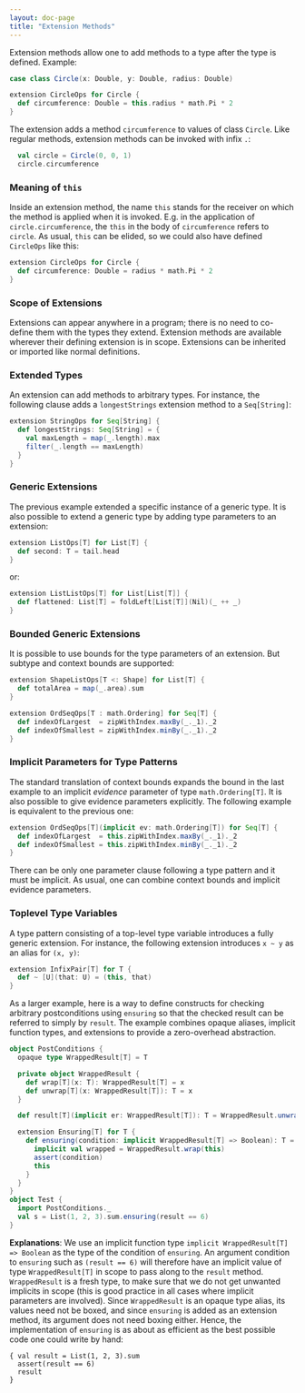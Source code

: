 ```yaml
---
layout: doc-page
title: "Extension Methods"
---
```


Extension methods allow one to add methods to a type after the type is defined. Example:

```scala
case class Circle(x: Double, y: Double, radius: Double)

extension CircleOps for Circle {
  def circumference: Double = this.radius * math.Pi * 2
}
```

The extension adds a method `circumference` to values of class `Circle`. Like regular methods, extension methods can be invoked with infix `.`:

```scala
  val circle = Circle(0, 0, 1)
  circle.circumference
```

### Meaning of `this`

Inside an extension method, the name `this` stands for the receiver on which the
method is applied when it is invoked. E.g. in the application of `circle.circumference`,
the `this` in the body of `circumference` refers to `circle`. As usual, `this` can be elided, so we could also have defined `CircleOps` like this:

```scala
extension CircleOps for Circle {
  def circumference: Double = radius * math.Pi * 2
}
```

### Scope of Extensions

Extensions can appear anywhere in a program; there is no need to co-define them with the types they extend. Extension methods are available wherever their defining extension is in scope.  Extensions can be inherited or imported like normal definitions.

### Extended Types

An extension can add methods to arbitrary types. For instance, the following
clause adds a `longestStrings` extension method to a `Seq[String]`:

```scala
extension StringOps for Seq[String] {
  def longestStrings: Seq[String] = {
    val maxLength = map(_.length).max
    filter(_.length == maxLength)
  }
}
```

### Generic Extensions

The previous example extended a specific instance of a generic type. It is also possible
to extend a generic type by adding type parameters to an extension:

```scala
extension ListOps[T] for List[T] {
  def second: T = tail.head
}
```

or:


```scala
extension ListListOps[T] for List[List[T]] {
  def flattened: List[T] = foldLeft[List[T]](Nil)(_ ++ _)
}
```

### Bounded Generic Extensions

It is possible to use bounds for the type parameters of an extension. But subtype and context bounds are supported:

```scala
extension ShapeListOps[T <: Shape] for List[T] {
  def totalArea = map(_.area).sum
}

extension OrdSeqOps[T : math.Ordering] for Seq[T] {
  def indexOfLargest  = zipWithIndex.maxBy(_._1)._2
  def indexOfSmallest = zipWithIndex.minBy(_._1)._2
}
```

### Implicit Parameters for Type Patterns

The standard translation of context bounds expands the bound in the last example to an implicit _evidence_ parameter of type `math.Ordering[T]`. It is also possible to give evidence parameters explicitly. The following example is equivalent to the previous one:

```scala
extension OrdSeqOps[T](implicit ev: math.Ordering[T]) for Seq[T] {
  def indexOfLargest  = this.zipWithIndex.maxBy(_._1)._2
  def indexOfSmallest = this.zipWithIndex.minBy(_._1)._2
}
```

There can be only one parameter clause following a type pattern and it must be implicit. As usual, one can combine context bounds and implicit evidence parameters.

### Toplevel Type Variables

A type pattern consisting of a top-level type variable introduces a fully generic extension. For instance, the following extension introduces `x ~ y` as an alias
for `(x, y)`:

```scala
extension InfixPair[T] for T {
  def ~ [U](that: U) = (this, that)
}
```

As a larger example, here is a way to define constructs for checking arbitrary postconditions using `ensuring` so that the checked result can be referred to simply by `result`. The example combines opaque aliases, implicit function types, and extensions to provide a zero-overhead abstraction.

```scala
object PostConditions {
  opaque type WrappedResult[T] = T

  private object WrappedResult {
    def wrap[T](x: T): WrappedResult[T] = x
    def unwrap[T](x: WrappedResult[T]): T = x
  }

  def result[T](implicit er: WrappedResult[T]): T = WrappedResult.unwrap(er)

  extension Ensuring[T] for T {
    def ensuring(condition: implicit WrappedResult[T] => Boolean): T = {
      implicit val wrapped = WrappedResult.wrap(this)
      assert(condition)
      this
    }
  }
}
object Test {
  import PostConditions._
  val s = List(1, 2, 3).sum.ensuring(result == 6)
}
```
**Explanations**: We use an implicit function type `implicit WrappedResult[T] => Boolean`
as the type of the condition of `ensuring`. An argument condition to `ensuring` such as
`(result == 6)` will therefore have an implicit value of type `WrappedResult[T]` in scope
to pass along to the `result` method. `WrappedResult` is a fresh type, to make sure that we do not get unwanted implicits in scope (this is good practice in all cases where implicit parameters are involved). Since `WrappedResult` is an opaque type alias, its values need not be boxed, and since `ensuring` is added as an extension method, its argument does not need boxing either. Hence, the implementation of `ensuring` is as about as efficient as the best possible code one could write by hand:

    { val result = List(1, 2, 3).sum
      assert(result == 6)
      result
    }
